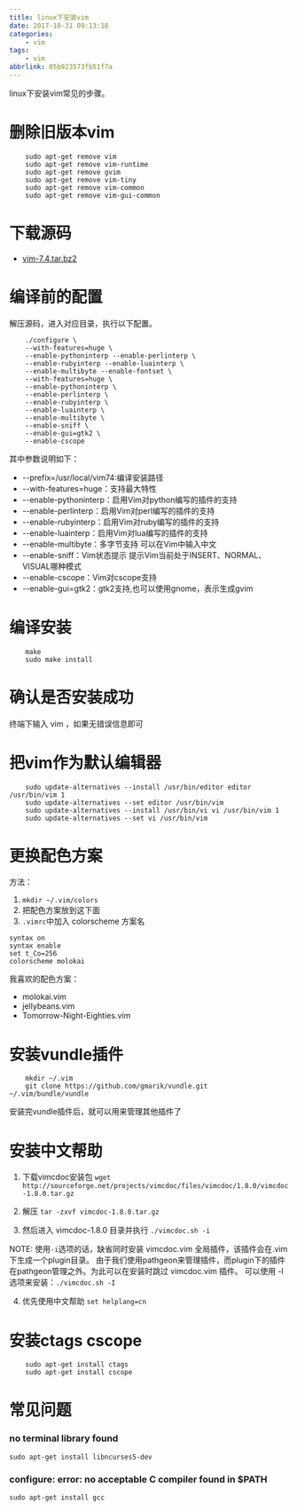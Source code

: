 ```yaml
---
title: linux下安装vim
date: 2017-10-31 09:13:18
categories:
    - vim
tags:
    - vim
abbrlink: 05b923573fb51f7a
---
```


linux下安装vim常见的步骤。

# 删除旧版本vim
```shell
    sudo apt-get remove vim  
    sudo apt-get remove vim-runtime  
    sudo apt-get remove gvim  
    sudo apt-get remove vim-tiny  
    sudo apt-get remove vim-common  
    sudo apt-get remove vim-gui-common 
```
# 下载源码

-   [vim-7.4.tar.bz2](ftp://ftp.vim.org/pub/vim/unix/vim-7.4.tar.bz2)

# 编译前的配置

解压源码，进入对应目录，执行以下配置。
```shell
    ./configure \
    --with-features=huge \
    --enable-pythoninterp --enable-perlinterp \
    --enable-rubyinterp --enable-luainterp \
    --enable-multibyte --enable-fontset \
    --with-features=huge \
    --enable-pythoninterp \
    --enable-perlinterp \
    --enable-rubyinterp \
    --enable-luainterp \
    --enable-multibyte \
    --enable-sniff \
    --enable-gui=gtk2 \
    --enable-cscope
```

其中参数说明如下：

* --prefix=/usr/local/vim74:编译安装路径
* --with-features=huge：支持最大特性
* --enable-pythoninterp：启用Vim对python编写的插件的支持
* --enable-perlinterp：启用Vim对perl编写的插件的支持
* --enable-rubyinterp：启用Vim对ruby编写的插件的支持
* --enable-luainterp：启用Vim对lua编写的插件的支持
* --enable-multibyte：多字节支持 可以在Vim中输入中文
* --enable-sniff：Vim状态提示 提示Vim当前处于INSERT、NORMAL、VISUAL哪种模式
* --enable-cscope：Vim对cscope支持
* --enable-gui=gtk2：gtk2支持,也可以使用gnome，表示生成gvim

# 编译安装

```shell
    make 
    sudo make install
```

# 确认是否安装成功

终端下输入 vim ，如果无错误信息即可

# 把vim作为默认编辑器

```
    sudo update-alternatives --install /usr/bin/editor editor /usr/bin/vim 1 
    sudo update-alternatives --set editor /usr/bin/vim
    sudo update-alternatives --install /usr/bin/vi vi /usr/bin/vim 1 
    sudo update-alternatives --set vi /usr/bin/vim
```

# 更换配色方案

方法：

1. `mkdir ~/.vim/colors`
1. 把配色方案放到这下面
1. `.vimrc`中加入 colorscheme  方案名
```
syntax on
syntax enable
set t_Co=256
colorscheme molokai
```

我喜欢的配色方案：

* molokai.vim
* jellybeans.vim
* Tomorrow-Night-Eighties.vim
    
# 安装vundle插件
```
    mkdir ~/.vim
    git clone https://github.com/gmarik/vundle.git ~/.vim/bundle/vundle
```

安装完vundle插件后，就可以用来管理其他插件了

# 安装中文帮助

1. 下载vimcdoc安装包
`wget http://sourceforge.net/projects/vimcdoc/files/vimcdoc/1.8.0/vimcdoc-1.8.0.tar.gz`

2. 解压
`tar -zxvf vimcdoc-1.8.0.tar.gz`

3. 然后进入 vimcdoc-1.8.0 目录并执行
`./vimcdoc.sh -i`

NOTE: 使用`-i`选项的话，缺省同时安装 vimcdoc.vim 全局插件，该插件会在.vim下生成一个plugin目录。
由于我们使用pathgeon来管理插件，而plugin下的插件在pathgeon管理之外。为此可以在安装时跳过 vimcdoc.vim 插件。 
可以使用 -I选项来安装：`./vimcdoc.sh -I`

4. 优先使用中文帮助
`set helplang=cn`

# 安装ctags cscope

```
    sudo apt-get install ctags
    sudo apt-get install cscope
```

# 常见问题

### no terminal library found

`sudo apt-get install libncurses5-dev`

### configure: error: no acceptable C compiler found in $PATH

`sudo apt-get install gcc`

